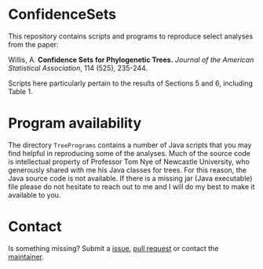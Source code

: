 # ConfidenceSets

This repository contains scripts and programs to reproduce select analyses from the paper:

Willis, A. **Confidence Sets for Phylogenetic Trees.** *Journal of the American Statistical Association*, 114 (525), 235-244.

Scripts here particularly pertain to the results of Sections 5 and 6, including Table 1.

# Program availability

The directory `TreePrograms` contains a number of Java scripts that you may find helpful in reproducing some of the analyses. Much of the source code is intellectual property of Professor Tom Nye of Newcastle University, who generously shared with me his Java classes for trees. For this reason, the Java source code is not available. If there is a missing jar (Java executable) file please do not hesitate to reach out to me and I will do my best to make it available to you.

# Contact

Is something missing? Submit a [issue](https://github.com/adw96/ConfidenceSets/issues), [pull request](https://github.com/adw96/ConfidenceSets/pulls) or contact the [maintainer](http://faculty.washington.edu/adwillis/).
